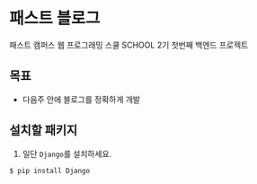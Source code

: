 # 패스트 블로그

패스트 캠퍼스 웹 프로그래밍 스쿨 SCHOOL 2기 첫번째 백엔드 프로젝트

## 목표

- 다음주 안에 블로그를 정확하게 개발

## 설치할 패키지
1. 일단 `Django`를 설치하세요.

```
$ pip install Django
```
